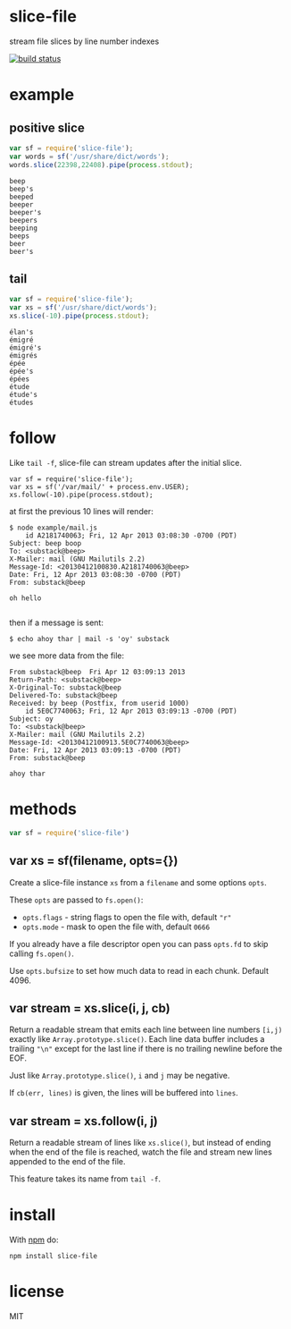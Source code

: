 # slice-file

stream file slices by line number indexes

[![build status](https://secure.travis-ci.org/substack/slice-file.png)](http://travis-ci.org/substack/slice-file)

# example

## positive slice

``` js
var sf = require('slice-file');
var words = sf('/usr/share/dict/words');
words.slice(22398,22408).pipe(process.stdout);
```

```
beep
beep's
beeped
beeper
beeper's
beepers
beeping
beeps
beer
beer's
```

## tail

``` js
var sf = require('slice-file');
var xs = sf('/usr/share/dict/words');
xs.slice(-10).pipe(process.stdout);
```

```
élan's
émigré
émigré's
émigrés
épée
épée's
épées
étude
étude's
études
```

# follow

Like `tail -f`, slice-file can stream updates after the initial slice.

```
var sf = require('slice-file');
var xs = sf('/var/mail/' + process.env.USER);
xs.follow(-10).pipe(process.stdout);
```

at first the previous 10 lines will render:

```
$ node example/mail.js 
    id A2181740063; Fri, 12 Apr 2013 03:08:30 -0700 (PDT)
Subject: beep boop
To: <substack@beep>
X-Mailer: mail (GNU Mailutils 2.2)
Message-Id: <20130412100830.A2181740063@beep>
Date: Fri, 12 Apr 2013 03:08:30 -0700 (PDT)
From: substack@beep

oh hello


```

then if a message is sent:

```
$ echo ahoy thar | mail -s 'oy' substack
```

we see more data from the file:

```
From substack@beep  Fri Apr 12 03:09:13 2013
Return-Path: <substack@beep>
X-Original-To: substack@beep
Delivered-To: substack@beep
Received: by beep (Postfix, from userid 1000)
    id 5E0C7740063; Fri, 12 Apr 2013 03:09:13 -0700 (PDT)
Subject: oy
To: <substack@beep>
X-Mailer: mail (GNU Mailutils 2.2)
Message-Id: <20130412100913.5E0C7740063@beep>
Date: Fri, 12 Apr 2013 03:09:13 -0700 (PDT)
From: substack@beep

ahoy thar

```

# methods

``` js
var sf = require('slice-file')
```

## var xs = sf(filename, opts={})

Create a slice-file instance `xs` from a `filename` and some options `opts`.

These `opts` are passed to `fs.open()`:

* `opts.flags` - string flags to open the file with, default `"r"`
* `opts.mode` - mask to open the file with, default `0666`

If you already have a file descriptor open you can pass `opts.fd` to skip
calling `fs.open()`.

Use `opts.bufsize` to set how much data to read in each chunk. Default 4096.

## var stream = xs.slice(i, j, cb)

Return a readable stream that emits each line between line numbers `[i,j)`
exactly like `Array.prototype.slice()`. Each line data buffer includes a
trailing `"\n"` except for the last line if there is no trailing newline before
the EOF.

Just like `Array.prototype.slice()`, `i` and `j` may be negative.

If `cb(err, lines)` is given, the lines will be buffered into `lines`.

## var stream = xs.follow(i, j)

Return a readable stream of lines like `xs.slice()`, but instead of ending when
the end of the file is reached, watch the file and stream new lines appended to
the end of the file.

This feature takes its name from `tail -f`.

# install

With [npm](https://npmjs.org) do:


```
npm install slice-file
```

# license

MIT
